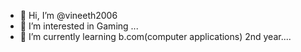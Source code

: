 - 👋 Hi, I’m @vineeth2006
- 👀 I’m interested in Gaming ...
- 🌱 I’m currently learning b.com(computer applications) 2nd year....
<!---
vineeth2006/vineeth2006 is a ✨ special ✨ repository because its `README.md` (this file) appears on your GitHub profile.
You can click the Preview link to take a look at your changes.
--->
